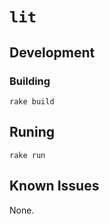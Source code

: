 # `lit`

## Development

### Building

```shell
rake build
```

## Runing

```shell
rake run
```

## Known Issues

None.
